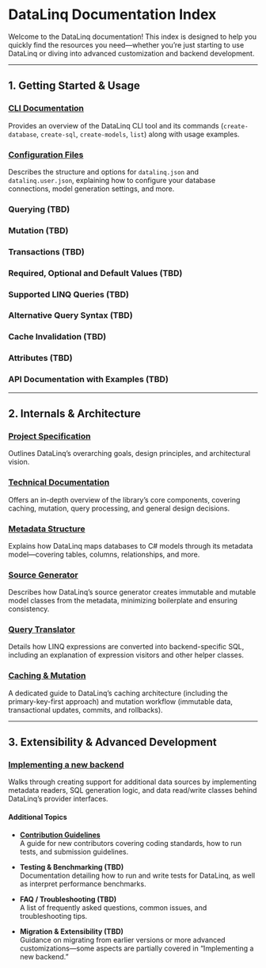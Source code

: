# DataLinq Documentation Index

Welcome to the DataLinq documentation! This index is designed to help you quickly find the resources you need—whether you’re just starting to use DataLinq or diving into advanced customization and backend development.

---

## 1. Getting Started & Usage

### [CLI Documentation](CLI%20Documentation.md)
Provides an overview of the DataLinq CLI tool and its commands (`create-database`, `create-sql`, `create-models`, `list`) along with usage examples.

### [Configuration Files](Configuration%20files.md)
Describes the structure and options for `datalinq.json` and `datalinq.user.json`, explaining how to configure your database connections, model generation settings, and more.

### Querying (TBD)

### Mutation (TBD)

### Transactions (TBD)

### Required, Optional and Default Values (TBD)

### Supported LINQ Queries (TBD)

### Alternative Query Syntax (TBD)

### Cache Invalidation (TBD)

### Attributes (TBD)

### API Documentation with Examples (TBD)

---

## 2. Internals & Architecture

### [Project Specification](Project%20Specification.md)
Outlines DataLinq’s overarching goals, design principles, and architectural vision.

### [Technical Documentation](Technical%20documentation.md)
Offers an in-depth overview of the library’s core components, covering caching, mutation, query processing, and general design decisions.

### [Metadata Structure](Metadata%20Structure.md)
Explains how DataLinq maps databases to C# models through its metadata model—covering tables, columns, relationships, and more.

### [Source Generator](Source%20Generator.md)
Describes how DataLinq’s source generator creates immutable and mutable model classes from the metadata, minimizing boilerplate and ensuring consistency.

### [Query Translator](Query%20Translator.md)
Details how LINQ expressions are converted into backend-specific SQL, including an explanation of expression visitors and other helper classes.

### [Caching & Mutation](Caching%20&%20Mutation.md)
A dedicated guide to DataLinq’s caching architecture (including the primary-key-first approach) and mutation workflow (immutable data, transactional updates, commits, and rollbacks).

---

## 3. Extensibility & Advanced Development

### [Implementing a new backend](Implementing%20a%20new%20backend.md)
Walks through creating support for additional data sources by implementing metadata readers, SQL generation logic, and data read/write classes behind DataLinq’s provider interfaces.

#### Additional Topics

- **[Contribution Guidelines](Contributing.md)**  
  A guide for new contributors covering coding standards, how to run tests, and submission guidelines.
  
- **Testing & Benchmarking (TBD)**  
  Documentation detailing how to run and write tests for DataLinq, as well as interpret performance benchmarks.

- **FAQ / Troubleshooting (TBD)**  
  A list of frequently asked questions, common issues, and troubleshooting tips.

- **Migration & Extensibility (TBD)**  
  Guidance on migrating from earlier versions or more advanced customizations—some aspects are partially covered in “Implementing a new backend.”